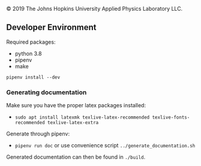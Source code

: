 &copy; 2019 The Johns Hopkins University Applied Physics Laboratory LLC.

## Developer Environment

Required packages:
* python 3.8
* pipenv
* make

`pipenv install --dev`

### Generating documentation

Make sure you have the proper latex packages installed:
* `sudo apt install latexmk texlive-latex-recommended texlive-fonts-recommended texlive-latex-extra`

Generate through pipenv:
* `pipenv run doc` or use convenience script `../generate_documentation.sh`

Generated documentation can then be found in `./build`.
